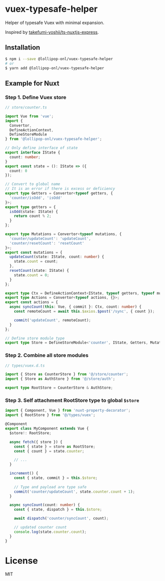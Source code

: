 # vuex-typesafe-helper

Helper of typesafe Vuex with minimal expansion.

Inspired by [takefumi-yoshii/ts-nuxtjs-express](https://github.com/takefumi-yoshii/ts-nuxtjs-express).

## Installation

```sh
$ npm i --save @lollipop-onl/vuex-typesafe-helper
# or
$ yarn add @lollipop-onl/vuex-typesafe-helper
```

## Example for Nuxt

### Step 1. Define Vuex store

```ts
// store/counter.ts

import Vue from 'vue';
import {
  Convertor,
  DefineActionContext,
  DefineStoreModule
} from '@lollipop-onl/vuex-typesafe-helper';

// Only define interface of state
export interface IState {
  count: number;
}
export const state = (): IState => ({
  count: 0
});

// Convert to global name
// It is an error if there is excess or deficiency
export type Getters = Convertor<typeof getters, {
  'counter/isOdd', 'isOdd'
}>;
export type getters = {
  isOdd(state: IState) {
    return count % 2;
  }
};

export type Mutations = Convertor<typeof mutations, {
  'counter/updateCount': 'updateCount',
  'counter/resetCount': 'resetCount'
}>;
export const mutations = {
  updateCount(state: IState, count: number) {
    state.count = count;
  },
  resetCount(state: IState) {
    state.count = 0;
  }
};

export type Ctx = DefineActionContext<IState, typeof getters, typeof mutations>;
export type Actions = Convertor<typeof actions, {}>;
export const actions = {
  async syncCount(this: Vue, { commit }: Ctx, count: number) {
    const remoteCount = await this.$axios.$post('/sync', { count });

    commit('updateCount', remoteCount);
  }
};

// Define store module type
export type Store = DefineStoreModule<'counter', IState, Getters, Mutations, Actions>;
```

### Step 2. Combine all store modules

```ts
// types/vuex.d.ts

import { Store as CounterStore } from '@/store/counter';
import { Store as AuthStore } from '@/store/auth';

export type RootStore = CounterStore & AuthStore;
```

### Step 3. Self attachment RootStore type to global `$store`

```ts
import { Component, Vue } from 'nuxt-property-decorator';
import { RootStore } from '@/types/vuex';

@Component
export class MyComponent extends Vue {
  $store!: RootStore;

  async fetch({ store }) {
    const { state } = store as RootStore;
    const { count } = state.counter;

    // ...
  }

  increment() {
    const { state, commit } = this.$store;
    
    // Type and payload are type safe
    commit('counter/updateCount', state.counter.count + 1);
  }

  async syncCount(count: number) {
    const { state, dispatch } = this.$store;

    await dispatch('counter/syncCount', count);

    // updated counter count
    console.log(state.counter.count);
  }
}
```

# License

MIT
